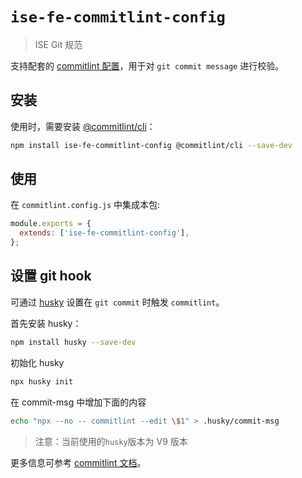 # `ise-fe-commitlint-config`

> ISE Git 规范

支持配套的 [commitlint 配置](https://commitlint.js.org/#/concepts-shareable-config)，用于对 `git commit message` 进行校验。

## 安装

使用时，需要安装 [@commitlint/cli](https://www.npmjs.com/package/@commitlint/cli)：

```bash
npm install ise-fe-commitlint-config @commitlint/cli --save-dev
```

## 使用

在 `commitlint.config.js` 中集成本包:

```javascript
module.exports = {
  extends: ['ise-fe-commitlint-config'],
};
```

## 设置 git hook

可通过 [husky](https://www.npmjs.com/package/husky) 设置在 `git commit` 时触发 `commitlint`。

首先安装 husky：

```bash
npm install husky --save-dev
```

初始化 husky
``` bash
npx husky init
```

在 commit-msg 中增加下面的内容
``` bash
echo "npx --no -- commitlint --edit \$1" > .husky/commit-msg
```

> 注意：当前使用的`husky`版本为 V9 版本

更多信息可参考 [commitlint 文档](https://commitlint.js.org/guides/local-setup.html#using-a-git-hooks-manager)。
